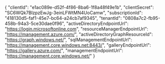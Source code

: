 {
  "clientId": "e1ac089e-d52f-4f86-8ba6-1f8a48f49e1b",
  "clientSecret": "SC6WQk7BlzpzEwJg-3einLFWtMN4UoCamw",
  "subscriptionId": "418130d5-faf1-45e7-bc64-a24cb7af9345",
  "tenantId": "0808a7c2-fb95-458b-94a3-5ce30dae0f96",
  "activeDirectoryEndpointUrl": "https://login.microsoftonline.com",
  "resourceManagerEndpointUrl": "https://management.azure.com/",
  "activeDirectoryGraphResourceId": "https://graph.windows.net/",
  "sqlManagementEndpointUrl": "https://management.core.windows.net:8443/",
  "galleryEndpointUrl": "https://gallery.azure.com/",
  "managementEndpointUrl": "https://management.core.windows.net/"
}